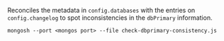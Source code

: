 Reconciles the metadata in `config.databases` with the entries on `config.changelog` to spot inconsistencies in the `dbPrimary` information.

`mongosh --port <mongos port> --file check-dbprimary-consistency.js`
